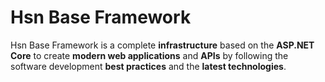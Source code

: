 # Hsn Base Framework

Hsn Base Framework is a complete **infrastructure** based on the **ASP.NET Core** to create **modern web applications** and **APIs** by following the software development **best practices** and the **latest technologies**.
